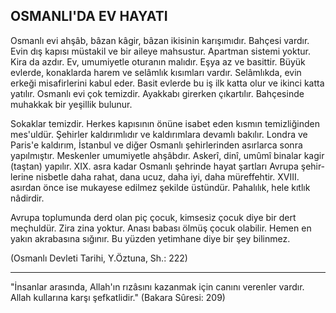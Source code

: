 ## OSMANLI'DA EV HAYATI

Osmanlı evi ahşâb, bâzan kâgir, bâzan ikisinin karışımıdır. Bahçesi vardır. Evin dış kapısı müsta­kil ve bir aileye mahsustur. Apartman sistemi yok­tur. Kira da azdır. Ev, umumiyetle oturanın malı­dır. Eşya az ve basittir. Büyük evlerde, konaklarda harem ve selâmlık kısımları vardır. Selâmlıkda, evin erkeği misafirlerini kabul eder. Basit evlerde bu iş ilk katta olur ve ikinci katta yatılır. Osmanlı evi çok temizdir. Ayakkabı girerken çıkartılır. Bah­çesinde muhakkak bir yeşillik bulunur.

Sokaklar temizdir. Herkes kapısının önüne isabet eden kısmın temizliğinden mes'uldür. Şehir­ler kaldırımlıdır ve kaldırımlara devamlı bakılır. Londra ve Paris'e kaldırım, İstanbul ve diğer Os­manlı şehirlerinden asırlarca sonra yapılmıştır. Meskenler umumiyetle ahşâbdır. Askerî, dinî, umûmî binalar kagir (taştan) yapılır. XIX. asra ka­dar Osmanlı şehrinde hayat şartları Avrupa şehir­lerine nisbetle daha rahat, dana ucuz, daha iyi, da­ha müreffehtir. XVIII. asırdan önce ise mukayese edilmez şekilde üstündür. Pahalılık, hele kıtlık nâdirdir.

Avrupa toplumunda derd olan piç çocuk, kimsesiz çocuk diye bir dert meçhuldür. Zira zina yoktur. Anası babası ölmüş çocuk olabilir. Hemen en yakın akrabasına sığınır. Bu yüzden yetimhane diye bir şey bilinmez.

(Osmanlı Devleti Tarihi, Y.Öztuna, Sh.: 222)

<hr>

"İnsanlar arasında, Allah'ın rızâsını kazanmak için canını verenler vardır. Allah kullarına karşı şefkatlidir."            (Bakara Sûresi: 209)

